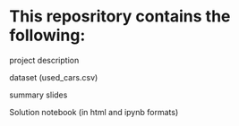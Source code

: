 # This reposritory contains the following:

project description

dataset (used_cars.csv)

summary slides

Solution notebook (in html and ipynb formats)
